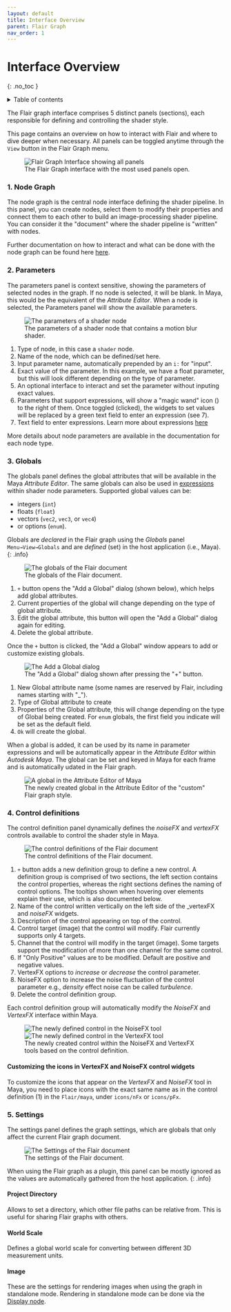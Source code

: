 ```yaml
---
layout: default
title: Interface Overview
parent: Flair Graph
nav_order: 1
---
```


# Interface Overview
{: .no_toc }

<details close markdown="block">
  <summary>
    Table of contents
  </summary>
  {: .text-delta }
1. TOC
{:toc}
</details>

The Flair graph interface comprises 5 distinct panels (sections), each responsible for defining and controlling the shader style. 

This page contains an overview on how to interact with Flair and where to dive deeper when necessary. All panels can be toggled anytime through the `View` button in the Flair Graph menu.

<figure class="aio-ui">
	<img src="/media/graph/all_panels.png" alt="Flair Graph Interface showing all panels">
	<figcaption>The Flair Graph interface with the most used panels open.</figcaption>
</figure>

### 1. Node Graph
The node graph is the central node interface defining the shader pipeline.
In this panel, you can create nodes, select them to modify their properties and connect them to each other to build an image-processing shader pipeline. You can consider it the "document" where the shader pipeline is "written" with nodes.

Further documentation on how to interact and what can be done with the node graph can be found here [here](/flair/graph/graph-interface).

### 2. Parameters
The parameters panel is context sensitive, showing the parameters of selected nodes in the graph. If no node is selected, it will be blank. In Maya, this would be the equivalent of the _Attribute Editor_. When a node is selected, the Parameters panel will show the available parameters.

<figure class="aio-ui">
	<img src="/media/graph/parameters.png" alt="The parameters of a shader node">
	<figcaption>The parameters of a shader node that contains a motion blur shader.</figcaption>
</figure>

1. Type of node, in this case a `shader` node.
2. Name of the node, which can be defined/set here.
3. Input parameter name, automatically prepended by an `i:` for "input".
4. Exact value of the parameter. In this example, we have a float parameter, but this will look different depending on the type of parameter.
5. An optional interface to interact and set the parameter without inputing exact values.
6. Parameters that support expressions, will show a "magic wand" icon (<i class="fas fa-magic"></i>) to the right of them. Once toggled (clicked), the widgets to set values will be replaced by a green text field to enter an expression (see 7).
7. Text field to enter expressions. Learn more about expressions [here](/flair/graph/expressions)

More details about node parameters are available in the documentation for each node type.

### 3. Globals
The globals panel defines the global attributes that will be available in the Maya _Attribute Editor_. The same globals can also be used in [expressions](/flair/graph/expressions) within shader node parameters. Supported global values can be:

- integers (`int`)
- floats (`float`)
- vectors (`vec2`, `vec3`, or `vec4`)
- or options (`enum`).

Globals are _declared_ in the Flair graph using the _Globals_ panel `Menu→View→Globals` and are _defined_ (set) in the host application (i.e., Maya).
{: .info} 

<figure class="aio-ui">
	<img src="/media/graph/globals.png" alt="The globals of the Flair document">
	<figcaption>The globals of the Flair document.</figcaption>
</figure>

1. `+` button opens the "Add a Global" dialog (shown below), which helps add global attributes.
2. Current properties of the global will change depending on the type of global attribute.
3. Edit the global attribute, this button will open the "Add a Global" dialog again for editing.
4. Delete the global attribute.

Once the `+` button is clicked, the "Add a Global" window appears to add or customize existing globals.

<figure class="aio-ui aio-window">
	<img src="/media/graph/add_a_global.png" alt="The Add a Global dialog">
	<figcaption>The "Add a Global" dialog shown after pressing the "+" button.</figcaption>
</figure>

1. New Global attribute name (some names are reserved by Flair, including names starting with "_").
2. Type of Global attribute to create
3. Properties of the Global attribute, this will change depending on the type of Global being created. For `enum` globals, the first field you indicate will be set as the default field.
4. `Ok` will create the global.

When a global is added, it can be used by its name in parameter expressions and will be automatically appear in the _Attribute Editor_ within _Autodesk Maya_. The global can be set and keyed in Maya for each frame and is automatically udated in the Flair graph.

<figure class="aio-ui">
	<img src="/media/graph/global_ae.png" alt="A global in the Attribute Editor of Maya">
	<figcaption>The newly created global in the Attribute Editor of the "custom" Flair graph style.</figcaption>
</figure>

### 4. Control definitions
The control definition panel dynamically defines the _noiseFX_ and _vertexFX_ controls available to control the shader style in Maya.

<figure class="aio-ui">
	<img src="/media/graph/control_definitions.png" alt="The control definitions of the Flair document">
	<figcaption>The control definitions of the Flair document.</figcaption>
</figure>

1. `+` button adds a new definition group to define a new control. A definition group is comprised of two sections, the left section contains the control properties, whereas the right sections defines the naming of control options. The tooltips shown when hovering over elements explain their use, which is also documented below.
2. Name of the control written vertically on the left side of the _vertexFX and _noiseFX_ widgets.
3. Description of the control appearing on top of the control.
4. Control target (image) that the control will modify. Flair currently supports only 4 targets.
5. Channel that the control will modify in the target (image). Some targets support the modification of more than one channel for the same control.
6. If "Only Positive" values are to be modified. Default are positive and negative values.
7. VertexFX options to _increase_ or _decrease_ the control parameter.
8. NoiseFX option to increase the noise fluctuation of the control parameter e.g., *density* effect noise can be called *turbulence*.
9. Delete the control definition group.

Each control definition group will automatically modify the _NoiseFX_ and _VertexFX_ interface within Maya.

<figure class="aio-ui">
    <div class="d-flex">
	<img src="/media/graph/control_noisefx.png" alt="The newly defined control in the NoiseFX tool">
	<img src="/media/graph/control_vertexfx.png" alt="The newly defined control in the VertexFX tool">
	</div>
	<figcaption>The newly created control within the NoiseFX and VertexFX tools based on the control definition.</figcaption>
</figure>

#### Customizing the icons in VertexFX and NoiseFX control widgets

To customize the icons that appear on the _VertexFX_ and _NoiseFX_ tool in Maya, you need to place icons with the exact same name as in the control definition (1) in the `Flair/maya`, under `icons/nFx` or `icons/pFx`.

### 5. Settings
The settings panel defines the graph settings, which are globals that only affect the current Flair graph document.

<figure class="aio-ui">
	<img src="/media/graph/settings.png" alt="The Settings of the Flair document">
	<figcaption>The settings of the Flair document.</figcaption>
</figure>

When using the Flair graph as a plugin, this panel can be mostly ignored as the values are automatically gathered from the host application.
{: .info}

#### Project Directory

Allows to set a directory, which other file paths can be relative from. This is useful for sharing Flair graphs with others.

#### World Scale

Defines a global world scale for converting between different 3D measurement units.

#### Image 
These are the settings for rendering images when using the graph in standalone mode. Rendering in standalone mode can be done via the [Display node](/flair/graph/display-node).